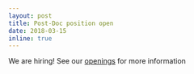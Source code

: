 ```yaml
---
layout: post
title: Post-Doc position open
date: 2018-03-15
inline: true
---
```

We are hiring! See our [openings](/openings/) for more information
